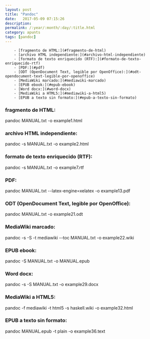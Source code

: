 ```yaml
---
layout: post
title: "Pandoc"
date:   2017-05-09 07:15:26
description:
permalink: /:year/:month/:day/:title.html
category: apunts
tags: [pandoc]
---
```

<!-- TOC depthFrom:1 depthTo:6 withLinks:1 updateOnSave:1 orderedList:0 -->

		- [fragmento de HTML:](#fragmento-de-html)
		- [archivo HTML independiente:](#archivo-html-independiente)
		- [formato de texto enriquecido (RTF):](#formato-de-texto-enriquecido-rtf)
		- [PDF:](#pdf)
		- [ODT (OpenDocument Text, legible por OpenOffice):](#odt-opendocument-text-legible-por-openoffice)
		- [MediaWiki marcado:](#mediawiki-marcado)
		- [EPUB ebook:](#epub-ebook)
		- [Word docx:](#word-docx)
		- [MediaWiki a HTML5:](#mediawiki-a-html5)
		- [EPUB a texto sin formato:](#epub-a-texto-sin-formato)

<!-- /TOC -->

### fragmento de HTML:

pandoc MANUAL.txt -o example1.html

### archivo HTML independiente:

pandoc -s MANUAL.txt -o example2.html

### formato de texto enriquecido (RTF):

pandoc -s MANUAL.txt -o example7.rtf

### PDF:

pandoc MANUAL.txt --latex-engine=xelatex -o example13.pdf

### ODT (OpenDocument Text, legible por OpenOffice):

pandoc MANUAL.txt -o example21.odt

### MediaWiki marcado:

pandoc -s -S -t mediawiki --toc MANUAL.txt -o example22.wiki

### EPUB ebook:

pandoc -S MANUAL.txt -o MANUAL.epub

### Word docx:

pandoc -s -S MANUAL.txt -o example29.docx

### MediaWiki a HTML5:

pandoc -f mediawiki -t html5 -s haskell.wiki -o example32.html

### EPUB a texto sin formato:

pandoc MANUAL.epub -t plain -o example36.text
